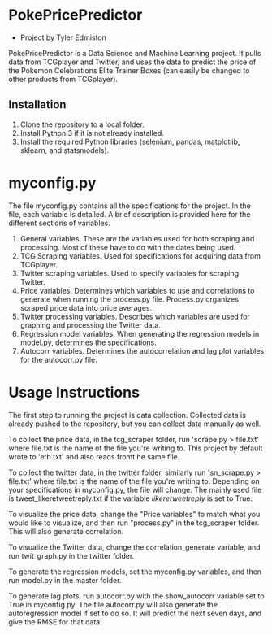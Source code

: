 # PokePricePredictor

- Project by Tyler Edmiston

PokePricePredictor is a Data Science and Machine Learning project. It pulls data from TCGplayer and Twitter, and uses the data to predict the price of the Pokemon Celebrations Elite Trainer Boxes (can easily be changed to other products from TCGplayer). 


## Installation
1. Clone the repository to a local folder.
2. Install Python 3 if it is not already installed.
3. Install the required Python libraries (selenium, pandas, matplotlib, sklearn, and statsmodels).


# myconfig.py

The file myconfig.py contains all the specifications for the project. In the file, each variable is detailed. A brief description is provided here for the different sections of variables.

1.  General variables. These are the variables used for both scraping and processing. Most of these have to do with the dates being used.
2. TCG Scraping variables. Used for specifications for acquiring data from TCGplayer.
3. Twitter scraping variables. Used to specify variables for scraping Twitter. 
4. Price variables. Determines which variables to use and correlations to generate when running the process.py file. Process.py organizes scraped price data into price averages.
5. Twitter processing variables. Describes which variables are used for graphing and processing the Twitter data.
6. Regression model variables. When generating the regression models in model.py, determines the specifications.
7. Autocorr variables. Determines the autocorrelation and lag plot variables for the autocorr.py file.

# Usage Instructions

The first step to running the project is data collection. Collected data is already pushed to the repository, but you can collect data manually as well.

To collect the price data, in the tcg_scraper folder, run 'scrape.py > file.txt' where file.txt is the name of the file you're writing to. This project by default wrote to 'etb.txt' and also reads fromt he same file.

To collect the twitter data, in the twitter folder, similarly run 'sn_scrape.py > file.txt' where file.txt is the name of the file you're writing to. Depending on your specifications in myconfig.py, the file will change. The mainly used file is tweet_likeretweetreply.txt if the variable *likeretweetreply* is set to True.

To visualize the price data, change the "Price variables" to match what you would like to visualize, and then run "process.py" in the tcg_scraper folder. This will also generate correlation.

To visualize the Twitter data, change the correlation_generate variable, and run twit_graph.py in the twitter folder.

To generate the regression models, set the myconfig.py variables, and then run model.py in the master folder. 

To generate lag plots, run autocorr.py with the show_autocorr variable set to True in myconfig.py. The file autocorr.py will also generate the autoregression model if set to do so. It will predict the next seven days, and give the RMSE for that data.

